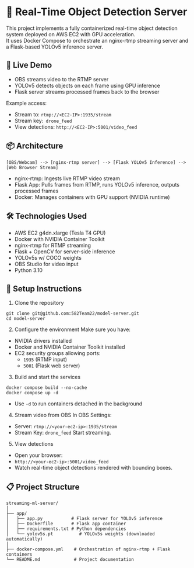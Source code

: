 # 🚀 Real-Time Object Detection Server

This project implements a fully containerized real-time object detection system deployed on AWS EC2 with GPU acceleration.  
It uses Docker Compose to orchestrate an nginx-rtmp streaming server and a Flask-based YOLOv5 inference server.


## 📸 Live Demo

- OBS streams video to the RTMP server
- YOLOv5 detects objects on each frame using GPU inference
- Flask server streams processed frames back to the browser

Example access:
- Stream to: `rtmp://<EC2-IP>:1935/stream`
- Stream key:` drone_feed`
- View detections: `http://<EC2-IP>:5001/video_feed`


## 📦 Architecture

```plaintext
[OBS/Webcam] --> [nginx-rtmp server] --> [Flask YOLOv5 Inference] --> [Web Browser Stream]
```
- nginx-rtmp: Ingests live RTMP video stream
- Flask App: Pulls frames from RTMP, runs YOLOv5 inference, outputs processed frames
- Docker: Manages containers with GPU support (NVIDIA runtime)


## 🛠️ Technologies Used
- AWS EC2 g4dn.xlarge (Tesla T4 GPU)
- Docker with NVIDIA Container Toolkit
- nginx-rtmp for RTMP streaming
- Flask + OpenCV for server-side inference
- YOLOv5s w/ COCO weights
- OBS Studio for video input
- Python 3.10


## 🚀 Setup Instructions
1. Clone the repository
  ```
  git clone git@github.com:582Team22/model-server.git
  cd model-server
  ```

2. Configure the environment
Make sure you have:
- NVIDIA drivers installed
- Docker and NVIDIA Container Toolkit installed
- EC2 security groups allowing ports:
   - `1935` (RTMP input)
   - `5001` (Flask web server)

3. Build and start the services
```
docker compose build --no-cache
docker compose up -d
```
- Use `-d` to run containers detached in the background

4. Stream video from OBS
In OBS Settings:
 - Server: `rtmp://<your-ec2-ip>:1935/stream`
 - Stream Key: `drone_feed`
Start streaming.

5. View detections
- Open your browser:
- `http://<your-ec2-ip>:5001/video_feed`
- Watch real-time object detections rendered with bounding boxes.


## 📋 Project Structure
```plaintext
streaming-ml-server/
│
├── app/
│   ├── app.py           # Flask server for YOLOv5 inference
│   ├── Dockerfile       # Flask app container
│   ├── requirements.txt # Python dependencies
│   └── yolov5s.pt          # YOLOv5s weights (downloaded automatically)
│
├── docker-compose.yml    # Orchestration of nginx-rtmp + Flask containers
└── README.md             # Project documentation
```
